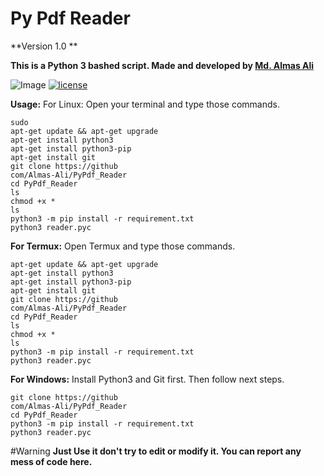 # Py Pdf Reader
**Version 1.0 **

**This is a Python 3 bashed script. Made and developed by [Md. Almas Ali](https://facebook.com/md.almasali.0)**

![Image](https://github.com/Almas-Ali/PyPdf_Reader/IMG/img.jpg)
[![license](https://img.shields.io/github/license/dwisiswant0/WiFiID.svg)](https://github.com/Almas-Ali/PyPdf_Reader/LICENSE)

**Usage:**
For Linux:
Open your terminal and type those commands.

```
sudo
apt-get update && apt-get upgrade
apt-get install python3
apt-get install python3-pip
apt-get install git
git clone https://github
com/Almas-Ali/PyPdf_Reader
cd PyPdf_Reader
ls
chmod +x *
ls
python3 -m pip install -r requirement.txt
python3 reader.pyc
```

**For Termux:**
Open Termux and type those commands.

```
apt-get update && apt-get upgrade
apt-get install python3
apt-get install python3-pip
apt-get install git
git clone https://github
com/Almas-Ali/PyPdf_Reader
cd PyPdf_Reader
ls
chmod +x *
ls
python3 -m pip install -r requirement.txt
python3 reader.pyc
```

**For Windows:**
Install Python3 and Git first. Then follow next steps.

```
git clone https://github
com/Almas-Ali/PyPdf_Reader
cd PyPdf_Reader
python3 -m pip install -r requirement.txt
python3 reader.pyc
```

#Warning
**Just Use it don't try to edit or modify it. You can report any mess of code here.**
